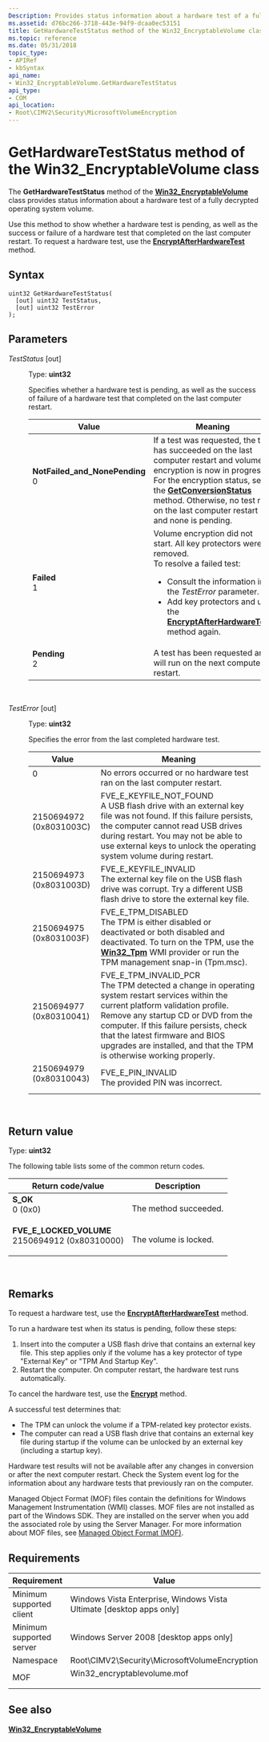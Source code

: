 ```yaml
---
Description: Provides status information about a hardware test of a fully decrypted operating system volume.
ms.assetid: d76bc266-3718-443e-94f9-dcaa0ec53151
title: GetHardwareTestStatus method of the Win32_EncryptableVolume class
ms.topic: reference
ms.date: 05/31/2018
topic_type: 
- APIRef
- kbSyntax
api_name: 
- Win32_EncryptableVolume.GetHardwareTestStatus
api_type: 
- COM
api_location: 
- Root\CIMV2\Security\MicrosoftVolumeEncryption
---
```


# GetHardwareTestStatus method of the Win32\_EncryptableVolume class

The **GetHardwareTestStatus** method of the [**Win32\_EncryptableVolume**](win32-encryptablevolume.md) class provides status information about a hardware test of a fully decrypted operating system volume.

Use this method to show whether a hardware test is pending, as well as the success or failure of a hardware test that completed on the last computer restart. To request a hardware test, use the [**EncryptAfterHardwareTest**](encryptafterhardwaretest-win32-encryptablevolume.md) method.

## Syntax


```mof
uint32 GetHardwareTestStatus(
  [out] uint32 TestStatus,
  [out] uint32 TestError
);
```



## Parameters

<dl> <dt>

*TestStatus* \[out\]
</dt> <dd>

Type: **uint32**

Specifies whether a hardware test is pending, as well as the success of failure of a hardware test that completed on the last computer restart.



<table>
<colgroup>
<col style="width: 50%" />
<col style="width: 50%" />
</colgroup>
<thead>
<tr class="header">
<th>Value</th>
<th>Meaning</th>
</tr>
</thead>
<tbody>
<tr class="odd">
<td><span id="NotFailed_and_NonePending"></span><span id="notfailed_and_nonepending"></span><span id="NOTFAILED_AND_NONEPENDING"></span><dl> <dt><strong>NotFailed_and_NonePending</strong></dt> <dt>0</dt> </dl></td>
<td>If a test was requested, the test has succeeded on the last computer restart and volume encryption is now in progress. For the encryption status, see the <a href="getconversionstatus-win32-encryptablevolume.md"><strong>GetConversionStatus</strong></a> method. Otherwise, no test ran on the last computer restart and none is pending. <br/></td>
</tr>
<tr class="even">
<td><span id="Failed"></span><span id="failed"></span><span id="FAILED"></span><dl> <dt><strong>Failed</strong></dt> <dt>1</dt> </dl></td>
<td>Volume encryption did not start. All key protectors were removed.<br/> To resolve a failed test:<br/>
<ul>
<li>Consult the information in the <em>TestError</em> parameter.</li>
<li>Add key protectors and use the <a href="encryptafterhardwaretest-win32-encryptablevolume.md"><strong>EncryptAfterHardwareTest</strong></a> method again.</li>
</ul></td>
</tr>
<tr class="odd">
<td><span id="Pending"></span><span id="pending"></span><span id="PENDING"></span><dl> <dt><strong>Pending</strong></dt> <dt>2</dt> </dl></td>
<td>A test has been requested and will run on the next computer restart.<br/></td>
</tr>
</tbody>
</table>



 

</dd> <dt>

*TestError* \[out\]
</dt> <dd>

Type: **uint32**

Specifies the error from the last completed hardware test.



| Value                                                                                               | Meaning                                                                                                                                                                                                                                                                                                                                                  |
|-----------------------------------------------------------------------------------------------------|----------------------------------------------------------------------------------------------------------------------------------------------------------------------------------------------------------------------------------------------------------------------------------------------------------------------------------------------------------|
| <dl> <dt>0</dt> </dl>                        | No errors occurred or no hardware test ran on the last computer restart.<br/>                                                                                                                                                                                                                                                                      |
| <dl> <dt> 2150694972 (0x8031003C)</dt> </dl> | FVE\_E\_KEYFILE\_NOT\_FOUND<br/> A USB flash drive with an external key file was not found. If this failure persists, the computer cannot read USB drives during restart. You may not be able to use external keys to unlock the operating system volume during restart.<br/>                                                                |
| <dl> <dt> 2150694973 (0x8031003D)</dt> </dl> | FVE\_E\_KEYFILE\_INVALID<br/> The external key file on the USB flash drive was corrupt. Try a different USB flash drive to store the external key file.<br/>                                                                                                                                                                                 |
| <dl> <dt> 2150694975 (0x8031003F)</dt> </dl> | FVE\_E\_TPM\_DISABLED<br/> The TPM is either disabled or deactivated or both disabled and deactivated. To turn on the TPM, use the [**Win32\_Tpm**](win32-tpm.md) WMI provider or run the TPM management snap-in (Tpm.msc).<br/>                                                                                                            |
| <dl> <dt> 2150694977 (0x80310041)</dt> </dl> | FVE\_E\_TPM\_INVALID\_PCR<br/> The TPM detected a change in operating system restart services within the current platform validation profile. Remove any startup CD or DVD from the computer. If this failure persists, check that the latest firmware and BIOS upgrades are installed, and that the TPM is otherwise working properly.<br/> |
| <dl> <dt>2150694979 (0x80310043)</dt> </dl>  | FVE\_E\_PIN\_INVALID<br/> The provided PIN was incorrect.<br/>                                                                                                                                                                                                                                                                               |



 

</dd> </dl>

## Return value

Type: **uint32**

The following table lists some of the common return codes.



| Return code/value                                                                                                                                                                  | Description                      |
|------------------------------------------------------------------------------------------------------------------------------------------------------------------------------------|----------------------------------|
| <dl> <dt>**S\_OK**</dt> <dt>0 (0x0)</dt> </dl>                                  | The method succeeded.<br/> |
| <dl> <dt>**FVE\_E\_LOCKED\_VOLUME**</dt> <dt>2150694912 (0x80310000)</dt> </dl> | The volume is locked.<br/> |



 

## Remarks

To request a hardware test, use the [**EncryptAfterHardwareTest**](encryptafterhardwaretest-win32-encryptablevolume.md) method.

To run a hardware test when its status is pending, follow these steps:

1.  Insert into the computer a USB flash drive that contains an external key file. This step applies only if the volume has a key protector of type "External Key" or "TPM And Startup Key".
2.  Restart the computer. On computer restart, the hardware test runs automatically.

To cancel the hardware test, use the [**Encrypt**](encrypt-win32-encryptablevolume.md) method.

A successful test determines that:

-   The TPM can unlock the volume if a TPM-related key protector exists.
-   The computer can read a USB flash drive that contains an external key file during startup if the volume can be unlocked by an external key (including a startup key).

Hardware test results will not be available after any changes in conversion or after the next computer restart. Check the System event log for the information about any hardware tests that previously ran on the computer.

Managed Object Format (MOF) files contain the definitions for Windows Management Instrumentation (WMI) classes. MOF files are not installed as part of the Windows SDK. They are installed on the server when you add the associated role by using the Server Manager. For more information about MOF files, see [Managed Object Format (MOF)](../wmisdk/managed-object-format--mof-.md).

## Requirements



| Requirement | Value |
|-------------------------------------|---------------------------------------------------------------------------------------------------------|
| Minimum supported client<br/> | Windows Vista Enterprise, Windows Vista Ultimate \[desktop apps only\]<br/>                       |
| Minimum supported server<br/> | Windows Server 2008 \[desktop apps only\]<br/>                                                    |
| Namespace<br/>                | Root\\CIMV2\\Security\\MicrosoftVolumeEncryption<br/>                                             |
| MOF<br/>                      | <dl> <dt>Win32\_encryptablevolume.mof</dt> </dl> |



## See also

<dl> <dt>

[**Win32\_EncryptableVolume**](win32-encryptablevolume.md)
</dt> </dl>

 

 
